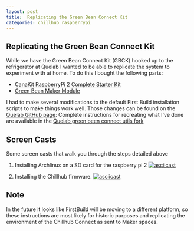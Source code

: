 ```yaml
---
layout: post
title:  Replicating the Green Bean Connect Kit
categories: chillhub raspberrypi
---
```

## Replicating the Green Bean Connect Kit
While we have the Green Bean Connect Kit (GBCK) hooked up to the refrigerator at Quelab I wanted to be able to replicate the system to experiment with at home. To do this I bought the following parts:

* [CanaKit RaspberryPi 2 Complete Starter Kit](http://www.canakit.com/raspberry-pi-starter-kit.html)
* [Green Bean Maker Module](http://market.firstbuild.com/products/greenbean)

I had to make several modifications to the default First Build installation scripts to make things work well.
Those changes can be found on the [Quelab GitHub page](https://github.com/Quelab):
Complete instructions for recreating what I've done are available in the [Quelab green been connect utils fork](https://github.com/Quelab/green-bean-connect-utils/blob/master/chillhub-host/QuelabInstall.md)

## Screen Casts
Some screen casts that walk you through the steps detailed above

1. Installing Archlinux on a SD card for the raspberry pi 2 [![asciicast](https://asciinema.org/a/21125.png)](https://asciinema.org/a/21125)

2. Installing the Chillhub firmware. [![asciicast](https://asciinema.org/a/21114.png)](https://asciinema.org/a/21114)

## Note
In the future it looks like FirstBuild will be moving to a different platform, so these instructions are most likely for historic purposes and replicating the environment of the Chillhub Connect as sent to Maker spaces.
